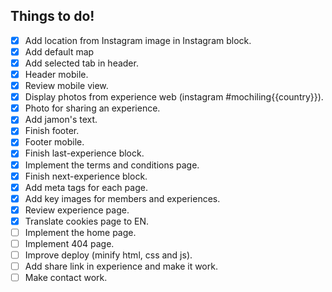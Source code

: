 Things to do!
-------------

- [x] Add location from Instagram image in Instagram block.
- [x] Add default map
- [x] Add selected tab in header.
- [x] Header mobile.
- [x] Review mobile view.
- [x] Display photos from experience web (instagram #mochiling{{country}}).
- [x] Photo for sharing an experience.
- [x] Add jamon's text.
- [x] Finish footer.
- [x] Footer mobile.
- [x] Finish last-experience block.
- [x] Implement the terms and conditions page.
- [x] Finish next-experience block.
- [x] Add meta tags for each page.
- [x] Add key images for members and experiences.
- [x] Review experience page.
- [x] Translate cookies page to EN.
- [ ] Implement the home page.
- [ ] Implement 404 page.
- [ ] Improve deploy (minify html, css and js).
- [ ] Add share link in experience and make it work.
- [ ] Make contact work.
